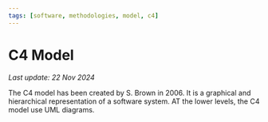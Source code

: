 ```yaml
---
tags: [software, methodologies, model, c4]
---
```

# C4 Model

*Last update: 22 Nov 2024*

The C4 model has been created by S. Brown in 2006. It is a graphical and hierarchical representation of a software system. AT the lower levels, the C4 model use UML diagrams.

